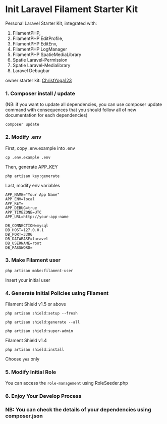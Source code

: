 # Init Laravel Filament Starter Kit

Personal Laravel Starter Kit, integrated with:

1. FilamentPHP,
2. FilamentPHP EditProfile,
3. FilamentPHP EditEnv,
4. FilamentPHP LogManager
5. FilamentPHP SpatieMediaLibrary
6. Spatie Laravel-Permission
7. Spatie Laravel-Medialibrary
8. Laravel Debugbar

owner starter kit: [ChristYoga123](https://github.com/ChristYoga123)

### 1. Composer install / update

(NB: if you want to update all dependencies, you can use composer update command with consequences that you should follow all of new documentation for each dependencies)

```
composer update
```

### 2. Modify .env

First, copy .env.example into .env

```
cp .env.example .env
```

Then, generate APP_KEY

```
php artisan key:generate
```

Last, modify env variables

```
APP_NAME="Your App Name"
APP_ENV=local
APP_KEY=
APP_DEBUG=true
APP_TIMEZONE=UTC
APP_URL=http://your-app-name

DB_CONNECTION=mysql
DB_HOST=127.0.0.1
DB_PORT=3306
DB_DATABASE=laravel
DB_USERNAME=root
DB_PASSWORD=
```

### 3. Make Filament user

```
php artisan make:filament-user
```

Insert your initial user

### 4. Generate Initial Policies using Filament

Filament Shield v1.5 or above

```
php artisan shield:setup --fresh

php artisan shield:generate --all

php artisan shield:super-admin
```

Filament Shield v1.4

```
php artisan shield:install
```

Choose `yes` only

### 5. Modify Initial Role

You can access the `role-management` using RoleSeeder.php

### 6. Enjoy Your Develop Process

### NB: You can check the details of your dependencies using composer.json

<!-- test -->
